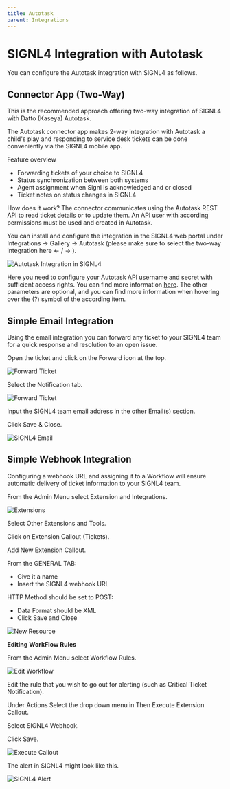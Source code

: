 ```yaml
---
title: Autotask
parent: Integrations
---
```


# SIGNL4 Integration with Autotask

You can configure the Autotask integration with SIGNL4 as follows.

## Connector App (Two-Way)

This is the recommended approach offering two-way integration of SIGNL4 with Datto (Kaseya) Autotask.

The Autotask connector app makes 2-way integration with Autotask a child's play and responding to service desk tickets can be done conveniently via the SIGNL4 mobile app.

Feature overview
- Forwarding tickets of your choice to SIGNL4
- Status synchronization between both systems
- Agent assignment when Signl is acknowledged and or closed
- Ticket notes on status changes in SIGNL4

How does it work?
The connector communicates using the Autotask REST API to read ticket details or to update them. An API user with according permissions must be used and created in Autotask.

You can install and configure the integration in the SIGNL4 web portal under Integrations -> Gallery -> Autotask (please make sure to select the two-way integration here <- / -> ).

![Autotask Integration in SIGNL4](autotask-signl4.png)


Here you need to configure your Autotask API username and secret with sufficient access rights. You can find more information [here](https://www.autotask.net/help/Content/4_Admin/1CompanySettings_Users/ResourcesUsersHR/Resources/API_User_Add_Edit.htm). The other parameters are optional, and you can find more information when hovering over the (?) symbol of the according item.

## Simple Email Integration

Using the email integration you can forward any ticket to your SIGNL4 team for a quick response and resolution to an open issue.

Open the ticket and click on the Forward icon at the top.

![Forward Ticket](forward_ticket2.png)

Select the Notification tab.

![Forward Ticket](forward_ticket2.png)

Input the SIGNL4 team email address in the other Email(s) section.

Click Save & Close.

![SIGNL4 Email](signl4-email.png)

## Simple Webhook Integration

Configuring a webhook URL and assigning it to a Workflow will ensure automatic delivery of ticket information to your SIGNL4 team.

From the Admin Menu select Extension and Integrations.

![Extensions](Extensions.png)

Select Other Extensions and Tools.

Click on Extension Callout (Tickets).

Add New Extension Callout.

From the GENERAL TAB:
- Give it a name
- Insert the SIGNL4 webhook URL

HTTP Method should be set to POST:
- Data Format should be XML
- Click Save and Close

![New Resource](new-resource.png)

**Editing WorkFlow Rules** 

From the Admin Menu select Workflow Rules.

![Edit Workflow](edit-workflow.png)

Edit the rule that you wish to go out for alerting (such as Critical Ticket Notification).

Under Actions Select the drop down menu in Then Execute Extension Callout.

Select SIGNL4 Webhook.

Click Save.

![Execute Callout](execute_callout.png)

The alert in SIGNL4 might look like this.

![SIGNL4 Alert](signl4-autotask.png)

